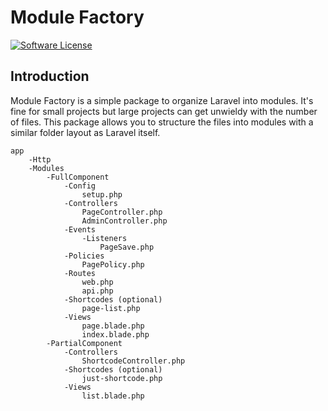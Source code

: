 # Module Factory
              
[![Software License](https://img.shields.io/badge/license-MIT-brightgreen.svg?style=for-the-badge)](LICENSE.md)

## Introduction

Module Factory is a simple package to organize Laravel into modules. It's fine for small projects but large projects can get 
unwieldy with the number of files. This package allows you to structure the files into modules with a similar folder layout 
as Laravel itself. 

```
app
    -Http
    -Modules
        -FullComponent
            -Config
                setup.php
            -Controllers
                PageController.php
                AdminController.php
            -Events
                -Listeners
                    PageSave.php
            -Policies
                PagePolicy.php
            -Routes
                web.php
                api.php
            -Shortcodes (optional)
                page-list.php
            -Views
                page.blade.php
                index.blade.php
        -PartialComponent
            -Controllers
                ShortcodeController.php
            -Shortcodes (optional)
                just-shortcode.php
            -Views
                list.blade.php
``` 

